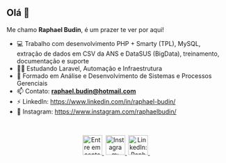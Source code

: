 ## Olá 👋

Me chamo **Raphael Budin**, é um prazer te ver por aqui!

- 💻 Trabalho com desenvolvimento PHP + Smarty (TPL), MySQL, extração de dados em CSV da ANS e DataSUS (BigData), treinamento, documentação e suporte
- 👨‍💻 Estudando Laravel, Automação e Infraestrutura
- 🏫 Formado em Análise e Desenvolvimento de Sistemas e Processos Gerenciais
- 📫 Contato: **raphael.budin@hotmail.com**
- ⚡ LinkedIn: https://www.linkedin.com/in/raphael-budin/
- 🤳 Instagram: https://www.instagram.com/raphaelbudin/

##
<br/>
<div align="center" display="flex">
<a href = "mailto:raphael.budin@hotmail.com"><img height="45" width="45" alt="Entre em contato: raphael.budin@hotmail.com" src="https://cdn-icons-png.flaticon.com/512/9051/9051851.png" target="_blank">&nbsp;</a>
<a href="https://instagram.com/raphaelbudin" target="_blank"><img height="45" width="45" alt="Instagram: RaphaelBudin" src="https://cdn-icons-png.flaticon.com/512/4138/4138124.png" target="_blank">&nbsp;</a>
<a href="https://www.linkedin.com/in/raphaelbudin" target="_blank"><img height="45" width="45" alt="LinkedIn: RaphaelBudin" src="https://cdn-icons-png.flaticon.com/512/3536/3536505.png" target="_blank">&nbsp;</a>

</div>
